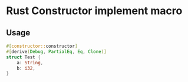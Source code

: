 # Rust Constructor implement macro
## Usage
```rs
#[constructor::constructor]
#[derive(Debug, PartialEq, Eq, Clone)]
struct Test {
    a: String,
    b: i32,
}
```
